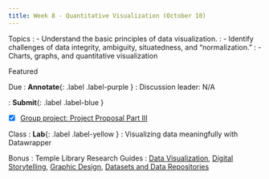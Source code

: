 ```yaml
---
title: Week 8 - Quantitative Visualization (October 10)
---
```


Topics
: - Understand the basic principles of data visualization.
: - Identify challenges of data integrity, ambiguity, situatedness, and “normalization.”
: - Charts, graphs, and quantitative visualization

Featured

Due
: **Annotate**{: .label .label-purple }
  : Discussion leader: N/A

: **Submit**{: .label .label-blue }
  - [x] [Group project: Project Proposal Part III](https://hist5152.github.io/fall22/assignments/#project-proposal-part-iii-the-outcome)

Class
: **Lab**{: .label .label-yellow } 
: Visualizing data meaningfully with Datawrapper

Bonus
: Temple Library Research Guides
    : [Data Visualization](https://guides.temple.edu/c.php?g=939377&p=6769859), [Digital Storytelling](https://guides.temple.edu/c.php?g=504588), [Graphic Design](https://guides.temple.edu/graphicdesign), [Datasets and Data Repositories](https://guides.temple.edu/data-stats)